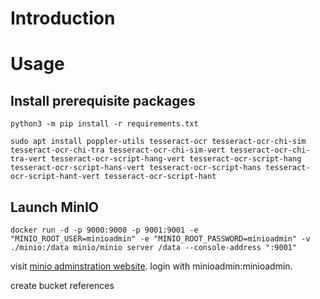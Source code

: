 # Introduction

# Usage

## Install prerequisite packages

```shell
python3 -m pip install -r requirements.txt
```

```shell
sudo apt install poppler-utils tesseract-ocr tesseract-ocr-chi-sim tesseract-ocr-chi-tra tesseract-ocr-chi-sim-vert tesseract-ocr-chi-tra-vert tesseract-ocr-script-hang-vert tesseract-ocr-script-hang tesseract-ocr-script-hans-vert tesseract-ocr-script-hans tesseract-ocr-script-hant-vert tesseract-ocr-script-hant
```

## Launch MinIO

```shell
docker run -d -p 9000:9000 -p 9001:9001 -e "MINIO_ROOT_USER=minioadmin" -e "MINIO_ROOT_PASSWORD=minioadmin" -v ./minio:/data minio/minio server /data --console-address ":9001"
```

visit [minio adminstration website](http://localhost:9000). login with minioadmin:minioadmin.

create bucket references
